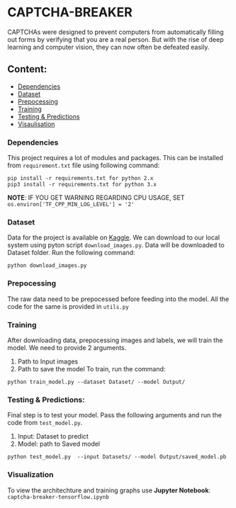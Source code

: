 # CAPTCHA-BREAKER

CAPTCHAs were designed to prevent computers from automatically filling out forms by verifying that you are a real person. But with the rise of deep learning and computer vision, they can now often be defeated easily. 


## Content:
-  [Dependencies](https://github.com/arpitj07/CAPTCHA-BREAKER/blob/master/README.md#dependencies)
-  [Dataset](https://github.com/arpitj07/CAPTCHA-BREAKER/blob/master/README.md#dataset)
-  [Prepocessing](https://github.com/arpitj07/CAPTCHA-BREAKER/blob/master/README.md#prepocessing) 
-  [Training](https://github.com/arpitj07/CAPTCHA-BREAKER/blob/master/README.md#training)
-  [Testing & Predictions](https://github.com/arpitj07/CAPTCHA-BREAKER/blob/master/README.md#testing--predictions)
-  [Visaulisation](https://github.com/arpitj07/CAPTCHA-BREAKER/blob/master/README.md#visualization)


### Dependencies 
This project requires a lot of modules and packages. This can be installed from `requirement.txt` file using following command:

```
pip install -r requirements.txt for python 2.x
pip3 install -r requirements.txt for python 3.x
```
**NOTE**: IF YOU GET WARNING REGARDING CPU USAGE, SET `os.environ['TF_CPP_MIN_LOG_LEVEL'] = '2'`



### Dataset

Data for the project is available on [Kaggle](https://www.kaggle.com/fournierp/captcha-version-2-images). We can download to our local system using pyton script `download_images.py`. Data will be downloaded to Dataset folder. Run the following command:

```
python download_images.py
```



### Prepocessing

The raw data need to be prepocessed before feeding into the model. All the code for the same is provided in `utils.py`




### Training 

After downloading data, prepocessing images and labels, we will train the model. We need to provide 2 arguments.
1) Path to Input images
2) Path to save the model
To train, run the command:

```
python train_model.py --dataset Dataset/ --model Output/
```



### Testing & Predictions:

Final step is to test your model. Pass the following arguments and run the code from `test_model.py`.
1) Input: Dataset to predict
2) Model: path to Saved model

```
python test_model.py  --input Datasets/ --model Output/saved_model.pb
```


### Visualization

To view the architechture and training graphs use **Jupyter Notebook**: ` captcha-breaker-tensorflow.ipynb `


